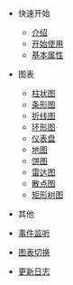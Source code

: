 <!-- 侧边栏 -->

- 快速开始
  - [介绍](base-quickstart.md)
  - [开始使用](base-usage.md)
  - [基本属性](base-options.md)

- 图表
  - [柱状图](chart-bar.md)
  - [条形图](chart-strip.md)
  - [折线图](chart-line.md)
  - [环形图](chart-donut.md)
  - [仪表盘](chart-gause.md)
  - [地图](chart-geo.md)
  - [饼图](chart-pie.md)
  - [雷达图](chart-radar.md)
  - [散点图](chart-scatter.md)
  - [矩形树图](chart-treemap.md)

- 其他
 - [事件监听](help-event.md)
 - [图表切换](help-changeChart.md)
 - [更新日志](change-log.md)
